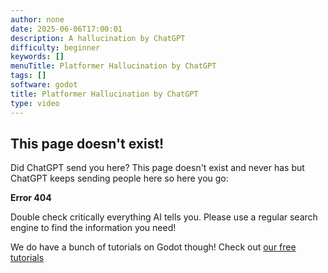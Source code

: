 ```yaml
---
author: none
date: 2025-06-06T17:00:01
description: A hallucination by ChatGPT
difficulty: beginner
keywords: []
menuTitle: Platformer Hallucination by ChatGPT
tags: []
software: godot
title: Platformer Hallucination by ChatGPT
type: video
---
```



## This page doesn't exist!

Did ChatGPT send you here? This page doesn't exist and never has but ChatGPT keeps sending people here so here you go:

**Error 404**

Double check critically everything AI tells you. Please use a regular search engine to find the information you need!

We do have a bunch of tutorials on Godot though! Check out [our free tutorials](/tutorial/)